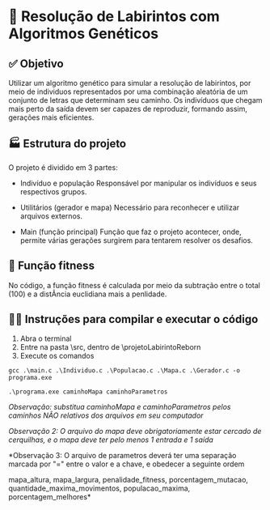# 🧬 Resolução de Labirintos com Algoritmos Genéticos

## ✅ Objetivo

Utilizar um algoritmo genético para simular a resolução de labirintos, por meio de individuos representados por uma combinação aleatória de um conjunto de letras que determinam seu caminho.
Os  indivíduos que chegam mais perto da saída devem ser capazes de reproduzir, formando assim, gerações mais eficientes.

## 🏭 Estrutura do projeto
O projeto é dividido em 3 partes:
- Indivíduo e população
Responsável por manipular os indivíduos e seus respectivos grupos.

- Utilitários (gerador e mapa)
Necessário para reconhecer e utilizar arquivos externos.
  
- Main (função principal)
Função que faz o projeto acontecer, onde, permite várias gerações surgirem para tentarem resolver os desafios.

## 📒 Função fitness
No código, a função fitness é calculada por meio da subtração entre o total (100) e a distÂncia euclidiana mais a penlidade.

## 🏃‍♂️ Instruções para compilar e executar o código
1. Abra o terminal
2. Entre na pasta \src, dentro de \projetoLabirintoReborn
3. Execute os comandos
   
`gcc .\main.c .\Individuo.c .\Populacao.c .\Mapa.c .\Gerador.c -o programa.exe`

`.\programa.exe caminhoMapa caminhoParametros`

*Observação: substitua caminhoMapa e caminhoParametros pelos caminhos NÃO relativos dos arquivos em seu computador*

*Observação 2: O arquivo do mapa deve obrigatoriamente estar cercado de cerquilhas, e o mapa deve ter pelo menos 1 entrada e 1 saída*

*Observação 3: O arquivo de parametros deverá ter uma separação marcada por "=" entre o valor e a chave, e obedecer a seguinte ordem

mapa_altura, mapa_largura, penalidade_fitness, porcentagem_mutacao, quantidade_maxima_movimentos, populacao_maxima, porcentagem_melhores*


